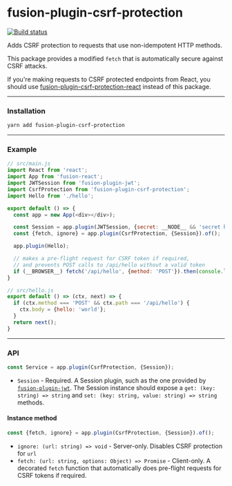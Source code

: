 # fusion-plugin-csrf-protection

[![Build status](https://badge.buildkite.com/3fef89529147193838107b8bf6a5e0cb9f1dc8d11502461920.svg?branch=master)](https://buildkite.com/uberopensource/fusion-plugin-csrf-protection)

Adds CSRF protection to requests that use non-idempotent HTTP methods.

This package provides a modified `fetch` that is automatically secure against CSRF attacks.

If you're making requests to CSRF protected endpoints from React, you should use [fusion-plugin-csrf-protection-react](../fusion-plugin-csrf-protection-react) instead of this package.

---

### Installation

```sh
yarn add fusion-plugin-csrf-protection
```

---

### Example

```js
// src/main.js
import React from 'react';
import App from 'fusion-react';
import JWTSession from 'fusion-plugin-jwt';
import CsrfProtection from 'fusion-plugin-csrf-protection';
import Hello from './hello';

export default () => {
  const app = new App(<div></div>);

  const Session = app.plugin(JWTSession, {secret: __NODE__ && 'secret here'});
  const {fetch, ignore} = app.plugin(CsrfProtection, {Session}).of();

  app.plugin(Hello);

  // makes a pre-flight request for CSRF token if required,
  // and prevents POST calls to /api/hello without a valid token
  if (__BROWSER__) fetch('/api/hello', {method: 'POST'}).then(console.log);
}

// src/hello.js
export default () => (ctx, next) => {
  if (ctx.method === 'POST' && ctx.path === '/api/hello') {
    ctx.body = {hello: 'world'};
  }
  return next();
}
```

---

### API

```js
const Service = app.plugin(CsrfProtection, {Session});
```

- `Session` - Required. A Session plugin, such as the one provided by [`fusion-plugin-jwt`](../fusion-plugin-jwt). The Session instance should expose a `get: (key: string) => string` and `set: (key: string, value: string) => string` methods.

#### Instance method

```js
const {fetch, ignore} = app.plugin(CsrfProtection, {Session}).of();
```

- `ignore: (url: string) => void` - Server-only. Disables CSRF protection for `url`
- `fetch: (url: string, options: Object) => Promise` - Client-only. A decorated `fetch` function that automatically does pre-flight requests for CSRF tokens if required.
